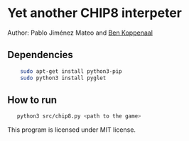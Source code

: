 Yet another CHIP8 interpeter
====================================

Author: Pablo Jiménez Mateo and [Ben Koppenaal](https://github.com/BenKoppenaal)

Dependencies
---------------------

```bash
    sudo apt-get install python3-pip
    sudo python3 install pyglet
```

How to run
----------

```bash
   python3 src/chip8.py <path to the game>
```

This program is licensed under MIT license.
